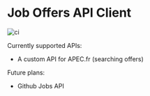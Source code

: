# Job Offers API Client

![ci](https://github.com/ContentGardeningStudio/joboffers_apiclient/workflows/ci/badge.svg)

Currently supported APIs:
* A custom API for APEC.fr (searching offers)

Future plans:
* Github Jobs API


